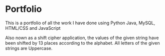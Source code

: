 # Portfolio
This is a portfolio of all the work I have done using Python Java, MySQL, HTML/CSS and JavaScript

Also nown as a shift cipher application, the values of the given string have been shifted by 13 places according to the alphabet. All letters of the given strings are Uppercase.  
